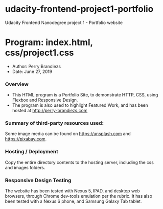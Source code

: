 # udacity-frontend-project1-portfolio
Udacity Frontend Nanodegree project 1 - Portfolio website


# Program: index.html, css/project1.css
* Author: Perry Brandiezs
* Date: June 27, 2019

### Overview
* This HTML program is a Portfolio Site, to demonstrate HTTP, CSS, using Flexbox and Responsive Design.
* The program is also used to highlight Featured Work, and has been hosted at http://perry-brandiezs.com

### Summary of third-party resources used:
Some image media can be found on https://unsplash.com and https://pixabay.com.

### Hosting / Deployment
Copy the entire directory contents to the hosting server, including the css and images folders.

### Responsive Design Testing
The website has been tested with Nexus 5, IPAD, and desktop web browsers, through Chrome dev-tools emulation
per the rubric.  It has also been tested with a Nexus 6 phone, and Samsung Galaxy Tab tablet.

